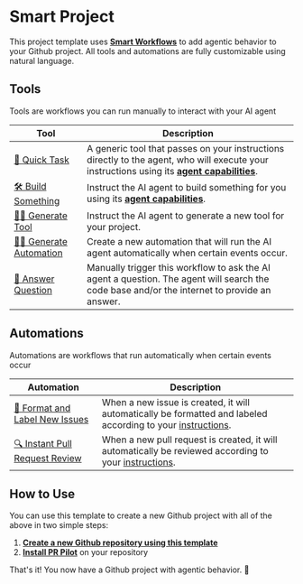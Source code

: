 # Smart Project

This project template uses **[Smart Workflows](https://github.com/PR-Pilot-AI/smart-workflows)** to add agentic behavior to your Github project.
All tools and automations are fully customizable using natural language.

## Tools

Tools are workflows you can run manually to interact with your AI agent

| Tool | Description |
|------|-------------|
| [🚀 Quick Task](https://github.com/PR-Pilot-AI/smart-project-template/actions/workflows/quick_task.yaml) | A generic tool that passes on your instructions directly to the agent, who will execute your instructions using its **[agent capabilities](https://docs.pr-pilot.ai/capabilities.html)**. |
| [🛠️ Build Something](https://github.com/PR-Pilot-AI/smart-project-template/actions/workflows/build_something.yaml) | Instruct the AI agent to build something for you using its **[agent capabilities](https://docs.pr-pilot.ai/capabilities.html)**. |
| [🧙‍♂️ Generate Tool](https://github.com/PR-Pilot-AI/smart-project-template/actions/workflows/generate_tool.yaml) | Instruct the AI agent to generate a new tool for your project. |
| [🧙‍♂️ Generate Automation](https://github.com/PR-Pilot-AI/smart-project-template/actions/workflows/generate_automation.yaml) | Create a new automation that will run the AI agent automatically when certain events occur. |
| [🤖 Answer Question](https://github.com/PR-Pilot-AI/smart-project-template/actions/workflows/answer_question.yaml) | Manually trigger this workflow to ask the AI agent a question. The agent will search the code base and/or the internet to provide an answer. |

## Automations
Automations are workflows that run automatically when certain events occur

| Automation                                                                                                                                  | Description |
|---------------------------------------------------------------------------------------------------------------------------------------------|-------------|
| [📝 Format and Label New Issues](https://github.com/PR-Pilot-AI/smart-project-template/actions/workflows/issue_formatter.yaml)              | When a new issue is created, it will automatically be formatted and labeled according to your [instructions](.bot_instructions/issue_formatting.md). |
| [🔍 Instant Pull Request Review](https://github.com/PR-Pilot-AI/smart-project-template/actions/workflows/auto_review_new_pull_request.yaml) | When a new pull request is created, it will automatically be reviewed according to your [instructions](.bot_instructions/pr_reviews.md). |


## How to Use
You can use this template to create a new Github project with all of the above in two simple steps:

1. **[Create a new Github repository using this template](https://github.com/new?template_name=smart-project-template&template_owner=PR-Pilot-AI)**
2. **[Install PR Pilot](https://github.com/apps/pr-pilot-ai/installations/new)** on your repository

That's it! You now have a Github project with agentic behavior. 🚀
